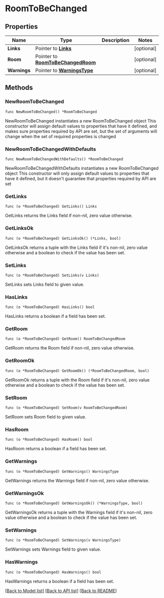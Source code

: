 # RoomToBeChanged

## Properties

Name | Type | Description | Notes
------------ | ------------- | ------------- | -------------
**Links** | Pointer to [**Links**](Links.md) |  | [optional] 
**Room** | Pointer to [**RoomToBeChangedRoom**](RoomToBeChangedRoom.md) |  | [optional] 
**Warnings** | Pointer to [**WarningsType**](WarningsType.md) |  | [optional] 

## Methods

### NewRoomToBeChanged

`func NewRoomToBeChanged() *RoomToBeChanged`

NewRoomToBeChanged instantiates a new RoomToBeChanged object
This constructor will assign default values to properties that have it defined,
and makes sure properties required by API are set, but the set of arguments
will change when the set of required properties is changed

### NewRoomToBeChangedWithDefaults

`func NewRoomToBeChangedWithDefaults() *RoomToBeChanged`

NewRoomToBeChangedWithDefaults instantiates a new RoomToBeChanged object
This constructor will only assign default values to properties that have it defined,
but it doesn't guarantee that properties required by API are set

### GetLinks

`func (o *RoomToBeChanged) GetLinks() Links`

GetLinks returns the Links field if non-nil, zero value otherwise.

### GetLinksOk

`func (o *RoomToBeChanged) GetLinksOk() (*Links, bool)`

GetLinksOk returns a tuple with the Links field if it's non-nil, zero value otherwise
and a boolean to check if the value has been set.

### SetLinks

`func (o *RoomToBeChanged) SetLinks(v Links)`

SetLinks sets Links field to given value.

### HasLinks

`func (o *RoomToBeChanged) HasLinks() bool`

HasLinks returns a boolean if a field has been set.

### GetRoom

`func (o *RoomToBeChanged) GetRoom() RoomToBeChangedRoom`

GetRoom returns the Room field if non-nil, zero value otherwise.

### GetRoomOk

`func (o *RoomToBeChanged) GetRoomOk() (*RoomToBeChangedRoom, bool)`

GetRoomOk returns a tuple with the Room field if it's non-nil, zero value otherwise
and a boolean to check if the value has been set.

### SetRoom

`func (o *RoomToBeChanged) SetRoom(v RoomToBeChangedRoom)`

SetRoom sets Room field to given value.

### HasRoom

`func (o *RoomToBeChanged) HasRoom() bool`

HasRoom returns a boolean if a field has been set.

### GetWarnings

`func (o *RoomToBeChanged) GetWarnings() WarningsType`

GetWarnings returns the Warnings field if non-nil, zero value otherwise.

### GetWarningsOk

`func (o *RoomToBeChanged) GetWarningsOk() (*WarningsType, bool)`

GetWarningsOk returns a tuple with the Warnings field if it's non-nil, zero value otherwise
and a boolean to check if the value has been set.

### SetWarnings

`func (o *RoomToBeChanged) SetWarnings(v WarningsType)`

SetWarnings sets Warnings field to given value.

### HasWarnings

`func (o *RoomToBeChanged) HasWarnings() bool`

HasWarnings returns a boolean if a field has been set.


[[Back to Model list]](../README.md#documentation-for-models) [[Back to API list]](../README.md#documentation-for-api-endpoints) [[Back to README]](../README.md)


